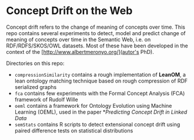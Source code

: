 Concept Drift on the Web
========================

Concept drift refers to the change of meaning of concepts over
time. This repo contains several experiments to detect, model and
predict change of meaning of concepts over time in the Semantic Web,
i.e. on RDF/RDFS/SKOS/OWL datasets. Most of these have been developed
in the context of the [http://www.albertmeronyo.org/](autor's PhD).


Directories on this repo:

* `compressionSimilarity` contains a rough implementation of
**LeanOM**, a lean ontology matching technique based on rough
compression of RDF serialized graphs
* `fca` contains few experiments with the Formal Concept Analysis
(FCA) framework of Rudolf Wille
* `oeml` contains a framework for Ontology Evolution using Machine
Learning (OEML), used in the paper **Predicting Concept Drift in
*Linked Data**
* `semStats` contains R scripts to detect extensional concept drift
  using paired difference tests on statistical distributions
  

